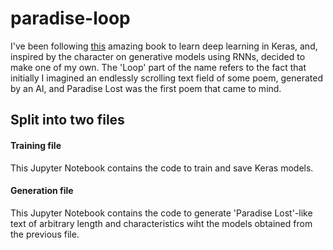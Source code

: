 # paradise-loop
I've been following <a href="https://www.amazon.co.uk/Deep-Learning-Python-Francois-Chollet/dp/1617294438">this</a> amazing book to learn deep learning in Keras, and, inspired by the character on generative models using RNNs, decided to make one of my own.
The 'Loop' part of the name refers to the fact that initially I imagined an endlessly scrolling text field of some poem, generated by an AI, and Paradise Lost was the first poem that came to mind.

## Split into two files
#### Training file
This Jupyter Notebook contains the code to train and save Keras models.

#### Generation file
This Jupyter Notebook contains the code to generate 'Paradise Lost'-like text of arbitrary length and characteristics wiht the models obtained from the previous file.
